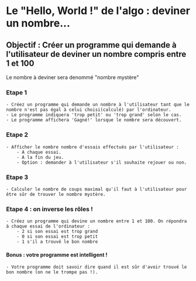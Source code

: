 # Le "Hello, World !" de l'algo : deviner un nombre...

## Objectif : Créer un programme qui demande à l'utilisateur de deviner un nombre compris entre 1 et 100

Le nombre à deviner sera denommé "nombre mystère"

### Etape 1
    - Créez un programme qui demande un nombre à l'utilisateur tant que le nombre n'est pas égal à celui choisi(calculé) par l'ordinateur.
    - Le programme indiquera 'trop petit' ou 'trop grand' selon le cas.
    - Le programme affichera 'Gagné!' lorsque le nombre sera découvert.

### Etape 2
    - Afficher le nombre nombre d'essais effectués par l'utilisateur :
        - A chaque essai.
        - A la fin du jeu.
        - Option : demander à l'utilisateur s'il souhaite rejouer ou non.

### Etape 3
    - Calculer le nombre de coups maximal qu'il faut à l'utilisateur pour être sûr de trouver le nombre mystère.

### Etape 4 : on inverse les rôles !
    - Créez un programme qui devine un nombre entre 1 et 100. On répondra à chaque essai de l'ordinateur :
        - 2 si son essai est trop grand
        - 0 si son essai est trop petit
        - 1 s'il a trouvé le bon nombre

#### Bonus : votre programme est intelligent !
    - Votre programme doit savoir dire quand il est sûr d'avoir trouvé le bon nombre (on ne le trompe pas !).
